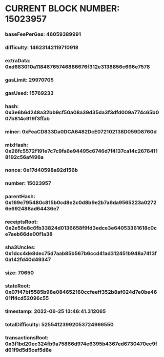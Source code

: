 # CURRENT BLOCK NUMBER: 15023957

### baseFeePerGas: 46059389991
### difficulty: 14623142119710918
### extraData: 0xd683010a11846765746886676f312e3138856c696e7578
### gasLimit: 29970705
### gasUsed: 15769233
### hash: 0x3e6b6d248a32bb9cf50a08a39d35da3f3dfd009a774c65b007b814c919f3ffab
### miner: 0xFeaCD833Da0DCA6482DcE072102138D059D8760d
### mixHash: 0x26fc5572f191e7c7c9fa6e94495c6746d7f4137ca14c26764118192c56af496a
### nonce: 0x17d40598a92d156b
### number: 15023957
### parentHash: 0x169e795480c815b0cd8e2c0d8b9e2b7a6da9565223a02726e692488ad64436e7
### receiptsRoot: 0x2e56e8c6fb33824d0136658f9fd3edce3e64053361618c0ce7aeb66de00f1a38
### sha3Uncles: 0x1dcc4de8dec75d7aab85b567b6ccd41ad312451b948a7413f0a142fd40d49347
### size: 70650
### stateRoot: 0x07f47bf5585b98e084652160ccfeeff352b8af024d7e0be4601ff4cd52096c55
### timestamp: 2022-06-25 13:46:41.312065
### totalDifficulty: 52554123992053724966550
### transactionsRoot: 0x3f1bd20ec324fb9a75866d974e6395b4367ed6730470ec9fd61f9d5d5cef5d8e
